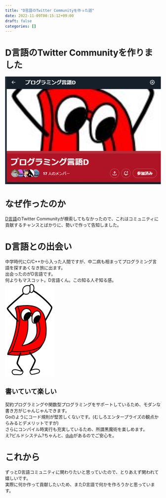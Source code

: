 ```yaml
---
title: "D言語のTwitter Communityを作った話"
date: 2022-11-09T00:15:12+09:00
draft: false
categories: []
---
```

# D言語のTwitter Communityを作りました

[![img](/static/images/Dlang1.png)](https://twitter.com/i/communities/1558402206206132224)

# なぜ作ったのか
[D言語](https://dlang.org)のTwitter Communityが検索してもなかったので、これはコミュニティに貢献するチャンスとばかりに、勢いで作って告知しました。

# D言語との出会い
中学時代にC/C++から入った人間ですが、中二病も相まってプログラミング言語を探すあくなき旅に出ます。    
出会ったのがD言語です。   
何よりもマスコット。D言語くん。この知る人ぞ知る感。    
![D-man](/static/images/D-man.png)
## 書いていて楽しい
契約プログラミングや関数型プログラミングをサポートしているため、モダンな書き方がじゃんじゃんできます。    
Goのようにコード規則が堅苦しくないです。(むしろエンタープライズの観点からみるとデメリットですが)    
さらにコンパイル時実行も充実しているため、所謂黒魔術を楽しめます。    
え?ビルドシステム?ちゃんと、[dub](https://code.dlang.org)があるのでご安心を。
# これから
ずっとD言語コミュニティに関わりたいと思っていたので、とりあえず関われて嬉しいです。     
実際に何か作って貢献したいため、またD言語で何かを作ろうかと思っています。
